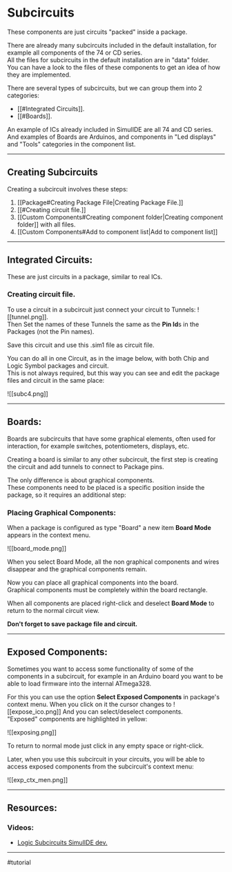 # Subcircuits 

These components are just circuits "packed" inside a package.<br>

There are already many subcircuits included in the default installation, for example all components of the 74 or CD series.<br>
All the files for subcircuits in the default installation are in "data" folder.<br>
You can have a look to the files of these components to get an idea of how they are implemented.<br>

There are several types of subcircuits, but we can group them into 2 categories:

- [[#Integrated Circuits]].
- [[#Boards]].

An example of ICs already included in SimulIDE are all 74 and CD series.<br>
And examples of Boards are Arduinos, and components in "Led displays" and "Tools" categories in the component list.

---

## Creating Subcircuits

Creating a subcircuit involves these steps:

1. [[Package#Creating Package File|Creating Package File.]]
2. [[#Creating circuit file.]]
3. [[Custom Components#Creating component folder|Creating component folder]] with all files.
4. [[Custom Components#Add to component list|Add to component list]]

---

## Integrated Circuits:

These are just circuits in a package, similar to real ICs.<br>

### Creating circuit file.

To use a circuit in a subcircuit just connect your circuit to Tunnels: ![[tunnel.png]].<br>
Then Set the names of these Tunnels the same as the **Pin Id**s in the Packages (not the Pin names).<br>

Save this circuit and use this .sim1 file as circuit file.<br>
  
You can do all in one Circuit, as in the image below, with both Chip and Logic Symbol packages and circuit.<br>
This is not always required, but this way you can see and edit the package files and circuit in the same place:<br>
  
![[subc4.png]]
<br>

---

## Boards:

Boards are subcircuits that have some graphical elements, often used for interaction, for example switches, potentiometers, displays, etc.<br>

Creating a board is similar to any other subcircuit, the first step is creating the circuit and add tunnels to connect to Package pins.<br>

The only difference is about graphical components.<br>
These components need to be placed is a specific position inside the package, so it requires an additional step:

### Placing Graphical Components:

When a package is configured as type "Board" a new item **Board Mode** appears in the context menu.<br>

![[board_mode.png]]

When you select Board Mode, all the non graphical components and wires disappear and the graphical components remain.

Now you can place all graphical components into the board.<br>
Graphical components must be completely within the board rectangle.

When all components are placed right-click and deselect **Board Mode** to return to the normal circuit view.

**Don't forget to save package file and circuit.**

---

## Exposed Components:

Sometimes you want to access some functionality of some of the components in a subcircuit, for example in an Arduino board you want to be able to load firmware into the internal ATmega328.

For this you can use the option **Select Exposed Components** in package's context menu.
When you click on it the cursor changes to ![[expose_ico.png]]  And you can select/deselect components.<br>
"Exposed" components are highlighted in yellow:

![[exposing.png]]

To return to normal mode just click in any empty space or right-click.

Later, when you use this subcircuit in your circuits, you will be able to access exposed components from the subcircuit's context menu:

![[exp_ctx_men.png]]

---

## Resources:

### Videos:
- [Logic Subcircuits SimulIDE dev.](https://www.youtube.com/watch?v=NpuQUcKUbAg)

---

#tutorial 